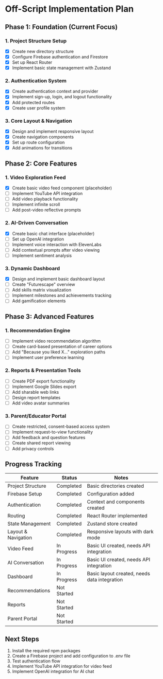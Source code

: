 # Off-Script Implementation Plan

## Phase 1: Foundation (Current Focus)

### 1. Project Structure Setup
- [x] Create new directory structure
- [x] Configure Firebase authentication and Firestore
- [x] Set up React Router
- [x] Implement basic state management with Zustand

### 2. Authentication System
- [x] Create authentication context and provider
- [x] Implement sign-up, login, and logout functionality
- [x] Add protected routes
- [x] Create user profile system

### 3. Core Layout & Navigation
- [x] Design and implement responsive layout
- [x] Create navigation components
- [x] Set up route configuration
- [x] Add animations for transitions

## Phase 2: Core Features

### 1. Video Exploration Feed
- [x] Create basic video feed component (placeholder)
- [ ] Implement YouTube API integration
- [ ] Add video playback functionality
- [ ] Implement infinite scroll
- [ ] Add post-video reflective prompts

### 2. AI-Driven Conversation
- [x] Create basic chat interface (placeholder)
- [ ] Set up OpenAI integration
- [ ] Implement voice interaction with ElevenLabs
- [ ] Add contextual prompts after video viewing
- [ ] Implement sentiment analysis

### 3. Dynamic Dashboard
- [x] Design and implement basic dashboard layout
- [ ] Create "Futurescape" overview
- [ ] Add skills matrix visualization
- [ ] Implement milestones and achievements tracking
- [ ] Add gamification elements

## Phase 3: Advanced Features

### 1. Recommendation Engine
- [ ] Implement video recommendation algorithm
- [ ] Create card-based presentation of career options
- [ ] Add "Because you liked X..." exploration paths
- [ ] Implement user preference learning

### 2. Reports & Presentation Tools
- [ ] Create PDF export functionality
- [ ] Implement Google Slides export
- [ ] Add sharable web links
- [ ] Design report templates
- [ ] Add video avatar summaries

### 3. Parent/Educator Portal
- [ ] Create restricted, consent-based access system
- [ ] Implement request-to-view functionality
- [ ] Add feedback and question features
- [ ] Create shared report viewing
- [ ] Add privacy controls

## Progress Tracking

| Feature | Status | Notes |
|---------|--------|-------|
| Project Structure | Completed | Basic directories created |
| Firebase Setup | Completed | Configuration added |
| Authentication | Completed | Context and components created |
| Routing | Completed | React Router implemented |
| State Management | Completed | Zustand store created |
| Layout & Navigation | Completed | Responsive layouts with dark mode |
| Video Feed | In Progress | Basic UI created, needs API integration |
| AI Conversation | In Progress | Basic UI created, needs API integration |
| Dashboard | In Progress | Basic layout created, needs data integration |
| Recommendations | Not Started | |
| Reports | Not Started | |
| Parent Portal | Not Started | |

## Next Steps

1. Install the required npm packages
2. Create a Firebase project and add configuration to .env file
3. Test authentication flow
4. Implement YouTube API integration for video feed
5. Implement OpenAI integration for AI chat

